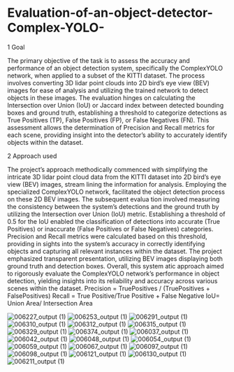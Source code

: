# Evaluation-of-an-object-detector-Complex-YOLO-
1 Goal

 The primary objective of the task is to assess the accuracy and performance of an object
 detection system, specifically the ComplexYOLO network, when applied to a subset of
 the KITTI dataset. The process involves converting 3D lidar point clouds into 2D bird’s
 eye view (BEV) images for ease of analysis and utilizing the trained network to detect
 objects in these images. The evaluation hinges on calculating the Intersection over Union
 (IoU) or Jaccard index between detected bounding boxes and ground truth, establishing
 a threshold to categorize detections as True Positives (TP), False Positives (FP), or False
 Negatives (FN).
 This assessment allows the determination of Precision and Recall metrics for each
 scene, providing insight into the detector’s ability to accurately identify objects within
 the dataset.
 
 2 Approach used
 
 The project’s approach methodically commenced with simplifying the intricate 3D lidar
 point cloud data from the KITTI dataset into 2D bird’s eye view (BEV) images, stream
lining the information for analysis. Employing the specialized ComplexYOLO network,
 facilitated the object detection process on these 2D BEV images. The subsequent evalua
tion involved measuring the consistency between the system’s detections and the ground
 truth by utilizing the Intersection over Union (IoU) metric. Establishing a threshold of
 0.5 for the IoU enabled the classification of detections into accurate (True Positives) or
 inaccurate (False Positives or False Negatives) categories.
 Precision and Recall metrics were calculated based on this threshold, providing in
sights into the system’s accuracy in correctly identifying objects and capturing all relevant
 instances within the dataset. The project emphasized transparent presentation, utilizing
 BEV images displaying both ground truth and detection boxes. Overall, this system
atic approach aimed to rigorously evaluate the ComplexYOLO network’s performance in
 object detection, yielding insights into its reliability and accuracy across various scenes
 within the dataset.
 Precision = TruePositives / (TruePositives + FalsePositives)
 Recall = True Positive/True Positive + False Negative
 IoU= Union Area/ Intersection Area

 ![006227_output (1)](https://github.com/RahmanFarhan555/Evaluation-of-an-object-detector-Complex-YOLO-/assets/170820777/2e606cbd-e5a0-4408-a761-9db1fcc3e2e5)
 ![006253_output (1)](https://github.com/RahmanFarhan555/Evaluation-of-an-object-detector-Complex-YOLO-/assets/170820777/62ccb0e6-05f7-4f95-bba1-2e45675d2810)
 ![006291_output (1)](https://github.com/RahmanFarhan555/Evaluation-of-an-object-detector-Complex-YOLO-/assets/170820777/3baa0272-4b69-45bc-97b8-629e560236ad)
 ![006310_output (1)](https://github.com/RahmanFarhan555/Evaluation-of-an-object-detector-Complex-YOLO-/assets/170820777/31e37939-6c21-4118-91be-05e4df26e902)
 ![006312_output (1)](https://github.com/RahmanFarhan555/Evaluation-of-an-object-detector-Complex-YOLO-/assets/170820777/e4a4fcf5-25a6-41ba-b450-edb974c06cba)
 ![006315_output (1)](https://github.com/RahmanFarhan555/Evaluation-of-an-object-detector-Complex-YOLO-/assets/170820777/d21549b9-f8df-404b-a101-2e41becb7e5a)
 ![006329_output (1)](https://github.com/RahmanFarhan555/Evaluation-of-an-object-detector-Complex-YOLO-/assets/170820777/d1b93a07-592a-4f49-96b4-9f7cc39cc2e4)
 ![006374_output (1)](https://github.com/RahmanFarhan555/Evaluation-of-an-object-detector-Complex-YOLO-/assets/170820777/5261b2f6-a6ca-4404-82d1-314dcaf128e5)
 ![006037_output (1)](https://github.com/RahmanFarhan555/Evaluation-of-an-object-detector-Complex-YOLO-/assets/170820777/8256b796-b117-431e-85f8-9eaf3ead170c)
 ![006042_output (1)](https://github.com/RahmanFarhan555/Evaluation-of-an-object-detector-Complex-YOLO-/assets/170820777/90724173-5f4f-4b19-a8f0-a6516673f219)
 ![006048_output (1)](https://github.com/RahmanFarhan555/Evaluation-of-an-object-detector-Complex-YOLO-/assets/170820777/f74a16f3-6819-4223-a8ad-a82158908e00)
 ![006054_output (1)](https://github.com/RahmanFarhan555/Evaluation-of-an-object-detector-Complex-YOLO-/assets/170820777/ce754627-b499-45cb-874f-651e158c90e3)
 ![006059_output (1)](https://github.com/RahmanFarhan555/Evaluation-of-an-object-detector-Complex-YOLO-/assets/170820777/ce29eb8d-0f7e-4ae1-a35d-e1c655ec2f24)
 ![006067_output (1)](https://github.com/RahmanFarhan555/Evaluation-of-an-object-detector-Complex-YOLO-/assets/170820777/18c087a8-673b-4c0b-a0bd-5d4d716df8e9)
 ![006097_output (1)](https://github.com/RahmanFarhan555/Evaluation-of-an-object-detector-Complex-YOLO-/assets/170820777/e0f8b6c5-bab2-48d4-8e31-2d91f352e8c1)
 ![006098_output (1)](https://github.com/RahmanFarhan555/Evaluation-of-an-object-detector-Complex-YOLO-/assets/170820777/6df431ef-e098-4fca-9b62-7102466c70f4)
 ![006121_output (1)](https://github.com/RahmanFarhan555/Evaluation-of-an-object-detector-Complex-YOLO-/assets/170820777/996c1572-ad21-4538-8c5e-87a969363d35)
 ![006130_output (1)](https://github.com/RahmanFarhan555/Evaluation-of-an-object-detector-Complex-YOLO-/assets/170820777/afbb9382-cd30-4ddd-912c-51a3f045b71b)
 ![006211_output (1)](https://github.com/RahmanFarhan555/Evaluation-of-an-object-detector-Complex-YOLO-/assets/170820777/75bfba43-202b-4089-bec6-e94031986a6a)



















